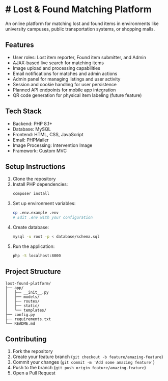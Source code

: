 # # Lost & Found Matching Platform

An online platform for matching lost and found items in environments like university campuses, public transportation systems, or shopping malls.

## Features

- User roles: Lost item reporter, Found item submitter, and Admin
- AJAX-based live search for matching items
- Image upload and processing capabilities
- Email notifications for matches and admin actions
- Admin panel for managing listings and user activity
- Session and cookie handling for user persistence
- Planned API endpoints for mobile app integration
- QR code generation for physical item labeling (future feature)

## Tech Stack

- Backend: PHP 8.1+
- Database: MySQL
- Frontend: HTML, CSS, JavaScript
- Email: PHPMailer
- Image Processing: Intervention Image
- Framework: Custom MVC

## Setup Instructions

1. Clone the repository
2. Install PHP dependencies:
   ```bash
   composer install
   ```
3. Set up environment variables:
   ```bash
   cp .env.example .env
   # Edit .env with your configuration
   ```
4. Create database:
   ```bash
   mysql -u root -p < database/schema.sql
   ```
5. Run the application:
   ```bash
   php -S localhost:8000
   ```

## Project Structure

```
lost-found-platform/
├── app/
│   ├── __init__.py
│   ├── models/
│   ├── routes/
│   ├── static/
│   └── templates/
├── config.py
├── requirements.txt
└── README.md
```

## Contributing

1. Fork the repository
2. Create your feature branch (`git checkout -b feature/amazing-feature`)
3. Commit your changes (`git commit -m 'Add some amazing feature'`)
4. Push to the branch (`git push origin feature/amazing-feature`)
5. Open a Pull Request